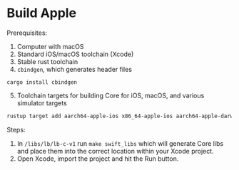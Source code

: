 # Build Apple

Prerequisites:
1. Computer with macOS
2. Standard iOS/macOS toolchain (Xcode)
3. Stable rust toolchain
4. `cbindgen`, which generates header files
```
cargo install cbindgen
```
5. Toolchain targets for building Core for iOS, macOS, and various simulator targets
```bash
rustup target add aarch64-apple-ios x86_64-apple-ios aarch64-apple-darwin x86_64-apple-darwin aarch64-apple-ios-sim
```

Steps:
1. In `/libs/lb/lb-c-v1` run `make swift_libs` which will generate Core libs and place them into the correct location within your Xcode project.
2. Open Xcode, import the project and hit the Run button.
